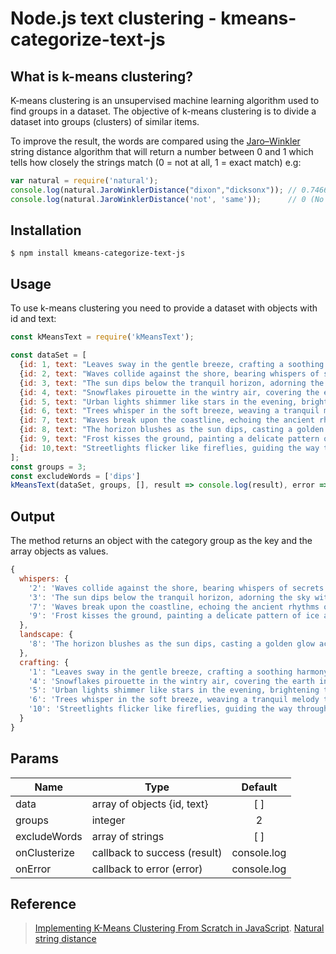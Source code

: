 # Node.js text clustering - kmeans-categorize-text-js

## What is k-means clustering?
K-means clustering is an unsupervised machine learning algorithm used to find groups in a dataset. The objective of k-means clustering is to divide a dataset into groups (clusters) of similar items.

To improve the result, the words are compared using the [Jaro–Winkler](https://en.wikipedia.org/wiki/Jaro%E2%80%93Winkler_distance) string distance algorithm that will return a number between 0 and 1 which tells how closely the strings match (0 = not at all, 1 = exact match) e.g:

```javascript
var natural = require('natural');
console.log(natural.JaroWinklerDistance("dixon","dicksonx")); // 0.7466666666666666
console.log(natural.JaroWinklerDistance('not', 'same'));      // 0 (No match)
```

## Installation
```
$ npm install kmeans-categorize-text-js
```
## Usage
To use k-means clustering you need to provide a dataset with objects with id and text:

```javascript
const kMeansText = require('kMeansText');

const dataSet = [
  {id: 1, text: "Leaves sway in the gentle breeze, crafting a soothing harmony of nature's tune" },
  {id: 2, text: "Waves collide against the shore, bearing whispers of secrets from the depths below" },
  {id: 3, text: "The sun dips below the tranquil horizon, adorning the sky with shades of orange and pink" },
  {id: 4, text: "Snowflakes pirouette in the wintry air, covering the earth in a gentle, white embrace" },
  {id: 5, text: "Urban lights shimmer like stars in the evening, brightening the lively streets below" },
  {id: 6, text: "Trees whisper in the soft breeze, weaving a tranquil melody through the forest" },
  {id: 7, text: "Waves break upon the coastline, echoing the ancient rhythms of the sea" },
  {id: 8, text: "The horizon blushes as the sun dips, casting a golden glow across the landscape" },
  {id: 9, text: "Frost kisses the ground, painting a delicate pattern of ice across the earth" },
  {id: 10,text: "Streetlights flicker like fireflies, guiding the way through the bustling cityscape" },
];
const groups = 3;
const excludeWords = ['dips']
kMeansText(dataSet, groups, [], result => console.log(result), error => console.log(error);
```

## Output
The method returns an object with the category group as the key and the array objects as values.
```javascript
{
  whispers: {
    '2': 'Waves collide against the shore, bearing whispers of secrets from the depths below',
    '3': 'The sun dips below the tranquil horizon, adorning the sky with shades of orange and pink',
    '7': 'Waves break upon the coastline, echoing the ancient rhythms of the sea',
    '9': 'Frost kisses the ground, painting a delicate pattern of ice across the earth'
  },
  landscape: {
    '8': 'The horizon blushes as the sun dips, casting a golden glow across the landscape'
  },
  crafting: {
    '1': "Leaves sway in the gentle breeze, crafting a soothing harmony of nature's tune",
    '4': 'Snowflakes pirouette in the wintry air, covering the earth in a gentle, white embrace',
    '5': 'Urban lights shimmer like stars in the evening, brightening the lively streets below',
    '6': 'Trees whisper in the soft breeze, weaving a tranquil melody through the forest',
    '10': 'Streetlights flicker like fireflies, guiding the way through the bustling cityscape'
  }
}
```

## Params

| **Name**          | **Type**                          | **Default**       |
| -------------     |-------------                |:----------:   |
| data              | array of objects {id, text}   |[ ]            |
| groups            | integer                       |2              |
| excludeWords      | array of strings              |[ ]            |
| onClusterize      | callback to success (result)  |console.log    |
| onError           | callback to error (error)     |console.log    |

## Reference
>[Implementing K-Means Clustering From Scratch in JavaScript](https://medium.com/geekculture/implementing-k-means-clustering-from-scratch-in-javascript-13d71fbcb31e).
[Natural string distance](https://naturalnode.github.io/natural/string_distance.html)
